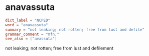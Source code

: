 # anavassuta

``` toml
dict_label = "NCPED"
word = "anavassuta"
summary = "not leaking; not rotten; free from lust and defile"
grammar_comment = "mfn."
see_also = ["avassuta"]
```

not leaking; not rotten; free from lust and defilement

